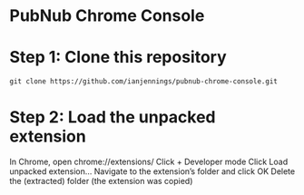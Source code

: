 PubNub Chrome Console
=======

# Step 1: Clone this repository

    git clone https://github.com/ianjennings/pubnub-chrome-console.git

# Step 2: Load the unpacked extension

In Chrome, open chrome://extensions/
Click + Developer mode
Click Load unpacked extension…
Navigate to the extension’s folder and click OK
Delete the (extracted) folder (the extension was copied) 
